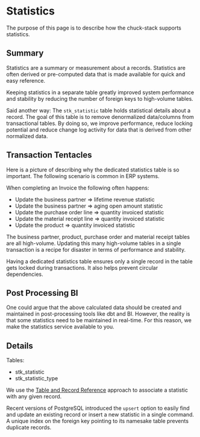 # Statistics

The purpose of this page is to describe how the chuck-stack supports statistics.

## Summary

Statistics are a summary or measurement about a records. Statistics are often derived or pre-computed data that is made available for quick and easy reference.

Keeping statistics in a separate table greatly improved system performance and stability by reducing the number of foreign keys to high-volume tables.

Said another way: The `stk_statistic` table holds statistical details about a record. The goal of this table is to remove denormalized data/columns from transactional tables. By doing so, we improve performance, reduce locking potential and reduce change log activity for data that is derived from other normalized data.

## Transaction Tentacles

Here is a picture of describing why the dedicated statistics table is so important. The following scenario is common in ERP systems.

When completing an Invoice the following often happens:

- Update the business partner => lifetime revenue statistic
- Update the business partner => aging open amount statistic
- Update the purchase order line => quantity invoiced statistic
- Update the material receipt line => quantity invoiced statistic
- Update the product => quantity invoiced statistic

The business partner, product, purchase order and material receipt tables are all high-volume. Updating this many high-volume tables in a single transaction is a recipe for disaster in terms of performance and stability.

Having a dedicated statistics table ensures only a single record in the table gets locked during transactions. It also helps prevent circular dependencies.

## Post Processing BI

One could argue that the above calculated data should be created and maintained in post-processing tools like dbt and BI. However, the reality is that some statistics need to be maintained in real-time. For this reason, we make the statistics service available to you.

## Details

Tables:

- stk_statistic
- stk_statistic_type

We use the [Table and Record Reference](./table-record-convention.md) approach to associate a statistic with any given record.

Recent versions of PostgreSQL introduced the `upsert` option to easily find and update an existing record or insert a new statistic in a single command. A unique index on the foreign key pointing to its namesake table prevents duplicate records.
